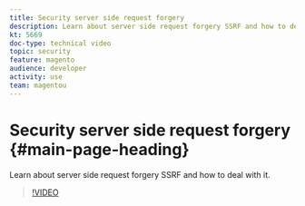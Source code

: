```yaml
---
title: Security server side request forgery
description: Learn about server side request forgery SSRF and how to deal with it.
kt: 5669
doc-type: technical video
topic: security
feature: magento
audience: developer
activity: use
team: magentou
---
```


# Security server side request forgery {#main-page-heading}

Learn about server side request forgery SSRF and how to deal with it.

>[!VIDEO](https://video.tv.adobe.com/v/35822?quality=12&learn=on)
